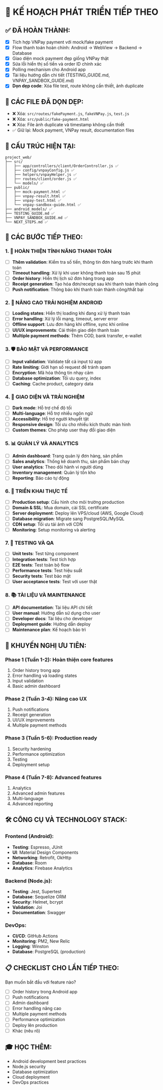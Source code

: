 # 🚀 KẾ HOẠCH PHÁT TRIỂN TIẾP THEO

## ✅ ĐÃ HOÀN THÀNH:
- [x] Tích hợp VNPay payment với mock/fake payment
- [x] Flow thanh toán hoàn chỉnh: Android → WebView → Backend → Database
- [x] Giao diện mock payment đẹp giống VNPay thật
- [x] Sửa lỗi hiển thị số tiền và order ID chính xác
- [x] Polling mechanism cho Android app
- [x] Tài liệu hướng dẫn chi tiết (TESTING_GUIDE.md, VNPAY_SANDBOX_GUIDE.md)
- [x] **Dọn dẹp code**: Xóa file test, route không cần thiết, ảnh duplicate

## 🧹 CÁC FILE ĐÃ DỌN DẸP:
- ❌ Xóa: `src/routes/fakePayment.js`, `fakeVNPay.js`, `test.js`
- ❌ Xóa: `src/public/fake-payment.html`
- ❌ Xóa: File ảnh duplicate và timestamp không cần thiết
- ✅ Giữ lại: Mock payment, VNPay result, documentation files

## 📁 CẤU TRÚC HIỆN TẠI:
```
project_web/
├── src/
│   ├── app/controllers/client/OrderController.js ✅
│   ├── config/vnpayConfig.js ✅
│   ├── helpers/vnpayHelper.js ✅
│   ├── routes/client/order.js ✅
│   └── models/ ✅
├── public/
│   ├── mock-payment.html ✅
│   ├── vnpay-result.html ✅
│   ├── vnpay-test.html ✅
│   └── vnpay-sandbox-guide.html ✅
├── android_models/ ✅
├── TESTING_GUIDE.md ✅
├── VNPAY_SANDBOX_GUIDE.md ✅
└── NEXT_STEPS.md ✅
```

## 🎯 CÁC BƯỚC TIẾP THEO:

### 1. 🔧 HOÀN THIỆN TÍNH NĂNG THANH TOÁN
- [ ] **Thêm validation**: Kiểm tra số tiền, thông tin đơn hàng trước khi thanh toán
- [ ] **Timeout handling**: Xử lý khi user không thanh toán sau 15 phút
- [ ] **Order history**: Hiển thị lịch sử đơn hàng trong app
- [ ] **Receipt generation**: Tạo hóa đơn/receipt sau khi thanh toán thành công
- [ ] **Push notification**: Thông báo khi thanh toán thành công/thất bại

### 2. 📱 NÂNG CAO TRẢI NGHIỆM ANDROID
- [ ] **Loading states**: Hiển thị loading khi đang xử lý thanh toán
- [ ] **Error handling**: Xử lý lỗi mạng, timeout, server error
- [ ] **Offline support**: Lưu đơn hàng khi offline, sync khi online
- [ ] **UI/UX improvements**: Cải thiện giao diện thanh toán
- [ ] **Multiple payment methods**: Thêm COD, bank transfer, e-wallet

### 3. 🛡️ BẢO MẬT VÀ PERFORMANCE
- [ ] **Input validation**: Validate tất cả input từ app
- [ ] **Rate limiting**: Giới hạn số request để tránh spam
- [ ] **Encryption**: Mã hóa thông tin nhạy cảm
- [ ] **Database optimization**: Tối ưu query, index
- [ ] **Caching**: Cache product, category data

### 4. 🎨 GIAO DIỆN VÀ TRẢI NGHIỆM
- [ ] **Dark mode**: Hỗ trợ chế độ tối
- [ ] **Multi-language**: Hỗ trợ nhiều ngôn ngữ
- [ ] **Accessibility**: Hỗ trợ người khuyết tật
- [ ] **Responsive design**: Tối ưu cho nhiều kích thước màn hình
- [ ] **Custom themes**: Cho phép user thay đổi giao diện

### 5. 📊 QUẢN LÝ VÀ ANALYTICS
- [ ] **Admin dashboard**: Trang quản lý đơn hàng, sản phẩm
- [ ] **Sales analytics**: Thống kê doanh thu, sản phẩm bán chạy
- [ ] **User analytics**: Theo dõi hành vi người dùng
- [ ] **Inventory management**: Quản lý tồn kho
- [ ] **Reporting**: Báo cáo tự động

### 6. 🚀 TRIỂN KHAI THỰC TẾ
- [ ] **Production setup**: Cấu hình cho môi trường production
- [ ] **Domain & SSL**: Mua domain, cài SSL certificate
- [ ] **Server deployment**: Deploy lên VPS/cloud (AWS, Google Cloud)
- [ ] **Database migration**: Migrate sang PostgreSQL/MySQL
- [ ] **CDN setup**: Tối ưu tải ảnh với CDN
- [ ] **Monitoring**: Setup monitoring và alerting

### 7. 🧪 TESTING VÀ QA
- [ ] **Unit tests**: Test từng component
- [ ] **Integration tests**: Test tích hợp
- [ ] **E2E tests**: Test toàn bộ flow
- [ ] **Performance tests**: Test hiệu suất
- [ ] **Security tests**: Test bảo mật
- [ ] **User acceptance tests**: Test với user thật

### 8. 📚 TÀI LIỆU VÀ MAINTENANCE
- [ ] **API documentation**: Tài liệu API chi tiết
- [ ] **User manual**: Hướng dẫn sử dụng cho user
- [ ] **Developer docs**: Tài liệu cho developer
- [ ] **Deployment guide**: Hướng dẫn deploy
- [ ] **Maintenance plan**: Kế hoạch bảo trì

## 🎯 KHUYẾN NGHỊ ƯU TIÊN:

### Phase 1 (Tuần 1-2): Hoàn thiện core features
1. Order history trong app
2. Error handling và loading states
3. Input validation
4. Basic admin dashboard

### Phase 2 (Tuần 3-4): Nâng cao UX
1. Push notifications
2. Receipt generation
3. UI/UX improvements
4. Multiple payment methods

### Phase 3 (Tuần 5-6): Production ready
1. Security hardening
2. Performance optimization
3. Testing
4. Deployment setup

### Phase 4 (Tuần 7-8): Advanced features
1. Analytics
2. Advanced admin features
3. Multi-language
4. Advanced reporting

## 🛠️ CÔNG CỤ VÀ TECHNOLOGY STACK:

### Frontend (Android):
- **Testing**: Espresso, JUnit
- **UI**: Material Design Components
- **Networking**: Retrofit, OkHttp
- **Database**: Room
- **Analytics**: Firebase Analytics

### Backend (Node.js):
- **Testing**: Jest, Supertest
- **Database**: Sequelize ORM
- **Security**: Helmet, bcrypt
- **Validation**: Joi
- **Documentation**: Swagger

### DevOps:
- **CI/CD**: GitHub Actions
- **Monitoring**: PM2, New Relic
- **Logging**: Winston
- **Database**: PostgreSQL (production)

## 📋 CHECKLIST CHO LẦN TIẾP THEO:

Bạn muốn bắt đầu với feature nào?
- [ ] Order history trong Android app
- [ ] Push notifications
- [ ] Admin dashboard
- [ ] Error handling nâng cao
- [ ] Multiple payment methods
- [ ] Performance optimization
- [ ] Deploy lên production
- [ ] Khác (nêu rõ)

## 🎓 HỌC THÊM:
- Android development best practices
- Node.js security
- Database optimization
- Cloud deployment
- DevOps practices
